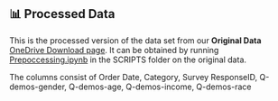 ## 📊 Processed Data

This is the processed version of the data set from our **Original Data** [OneDrive Download page](https://myuva-my.sharepoint.com/:x:/g/personal/pnv4bs_virginia_edu/EbVU3FgjwelJpzENafPC0gwBq_guNaPlQRV_b44PrzTrdA?e=TmePvO). 
It can be obtained by running [Prepoccessing.ipynb](https://github.com/Bubcheeseburger/-DS-4002-Project-2-M3-/blob/main/SCRIPTS/Preprocessing.ipynb) in the SCRIPTS folder on the original data.

The columns consist of Order Date, Category, Survey ResponseID, Q-demos-gender, Q-demos-age, Q-demos-income, Q-demos-race 
